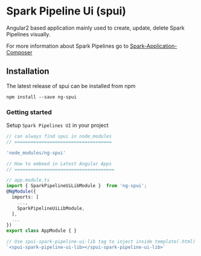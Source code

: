 # Spark Pipeline Ui (spui)

Angular2 based application mainly used to create, update, delete Spark Pipelines visually.

For more information about Spark Pipelines go to [Spark-Application-Composer](https://github.com/dafreels/spark-application-composer/blob/master/README.md)

## Installation

The latest release of spui can be installed from npm

`npm install --save ng-spui`

### Getting started

Setup `Spark Pipelines UI` in your project

```ts
// can always find spui in node_modules
// ====================================

'node_modules/ng-spui'

// How to embeed in Latest Angular Apps
// =====================================

// app.module.ts
import { SparkPipelineUiLibModule }  from 'ng-spui';
@NgModule({
  imports: [
    ...,
    SparkPipelineUiLibModule,
  ],
  ...
})
export class AppModule { }

// Use spui-spark-pipeline-ui-lib tag to inject inside template(.html)
`<spui-spark-pipeline-ui-lib></spui-spark-pipeline-ui-lib>`

```
